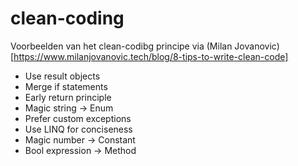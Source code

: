 # clean-coding
Voorbeelden van het clean-codibg principe
via (Milan Jovanovic)[https://www.milanjovanovic.tech/blog/8-tips-to-write-clean-code]
- Use result objects
- Merge if statements
- Early return principle
- Magic string -> Enum
- Prefer custom exceptions
- Use LINQ for conciseness
- Magic number -> Constant
- Bool expression -> Method

